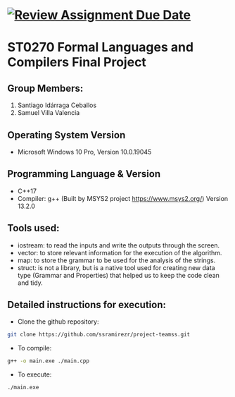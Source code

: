 [![Review Assignment Due Date](https://classroom.github.com/assets/deadline-readme-button-24ddc0f5d75046c5622901739e7c5dd533143b0c8e959d652212380cedb1ea36.svg)](https://classroom.github.com/a/kw1YU2tQ)
=
ST0270 Formal Languages and Compilers Final Project
=
## Group Members:
1. Santiago Idárraga Ceballos
2. Samuel Villa Valencia

## Operating System Version
- Microsoft Windows 10 Pro, Version 10.0.19045

## Programming Language & Version
- C++17
- Compiler: g++ (Built by MSYS2 project https://www.msys2.org/) Version 13.2.0

## Tools used:

- iostream: to read the inputs and write the outputs through the screen.
- vector: to store relevant information for the execution of the algorithm.
- map: to store the grammar to be used for the analysis of the strings.
- struct: is not a library, but is a native tool used for creating new data type (Grammar and Properties) that helped us to keep the code clean and tidy.

## Detailed instructions for execution:
- Clone the github repository:
```bash
git clone https://github.com/ssramirezr/project-teamss.git
```

- To compile:
``` bash
g++ -o main.exe ./main.cpp
```

- To execute:
``` bash
./main.exe
```